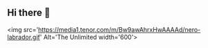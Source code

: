 ## Hi there 👋
<img src='https://media1.tenor.com/m/Bw9awAhrxHwAAAAd/nero-labrador.gif' Alt='The Unlimited width='600'>

